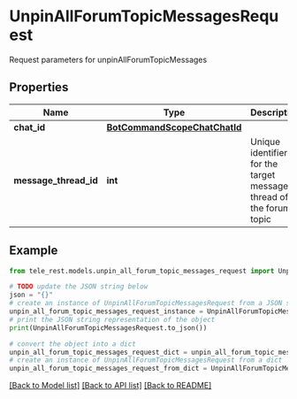 # UnpinAllForumTopicMessagesRequest

Request parameters for unpinAllForumTopicMessages

## Properties

Name | Type | Description | Notes
------------ | ------------- | ------------- | -------------
**chat_id** | [**BotCommandScopeChatChatId**](BotCommandScopeChatChatId.md) |  | 
**message_thread_id** | **int** | Unique identifier for the target message thread of the forum topic | 

## Example

```python
from tele_rest.models.unpin_all_forum_topic_messages_request import UnpinAllForumTopicMessagesRequest

# TODO update the JSON string below
json = "{}"
# create an instance of UnpinAllForumTopicMessagesRequest from a JSON string
unpin_all_forum_topic_messages_request_instance = UnpinAllForumTopicMessagesRequest.from_json(json)
# print the JSON string representation of the object
print(UnpinAllForumTopicMessagesRequest.to_json())

# convert the object into a dict
unpin_all_forum_topic_messages_request_dict = unpin_all_forum_topic_messages_request_instance.to_dict()
# create an instance of UnpinAllForumTopicMessagesRequest from a dict
unpin_all_forum_topic_messages_request_from_dict = UnpinAllForumTopicMessagesRequest.from_dict(unpin_all_forum_topic_messages_request_dict)
```
[[Back to Model list]](../README.md#documentation-for-models) [[Back to API list]](../README.md#documentation-for-api-endpoints) [[Back to README]](../README.md)


